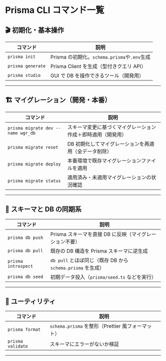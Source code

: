 # Prisma CLI コマンド一覧

## 🎬 初期化・基本操作

| コマンド          | 説明                                         |
| ----------------- | -------------------------------------------- |
| `prisma init`     | Prisma の初期化。`schema.prisma`や`.env`生成 |
| `prisma generate` | Prisma Client を生成（型付きクエリ API）     |
| `prisma studio`   | GUI で DB を操作できるツール（開発用）       |

---

## 🏗 マイグレーション（開発・本番）

| コマンド                           | 説明                                                         |
| ---------------------------------- | ------------------------------------------------------------ |
| `prisma migrate dev --name wgr_db` | スキーマ変更に基づくマイグレーション作成＋即時適用（開発用） |
| `prisma migrate reset`             | DB 初期化してマイグレーションを再適用（全データ削除）        |
| `prisma migrate deploy`            | 本番環境で既存マイグレーションファイルを適用                 |
| `prisma migrate status`            | 適用済み・未適用マイグレーションの状況確認                   |

---

## 🔁 スキーマと DB の同期系

| コマンド            | 説明                                                        |
| ------------------- | ----------------------------------------------------------- |
| `prisma db push`    | Prisma スキーマを直接 DB に反映（マイグレーション不要）     |
| `prisma db pull`    | 既存の DB 構造を Prisma スキーマに逆生成                    |
| `prisma introspect` | `db pull` とほぼ同じ（既存 DB から `schema.prisma` を生成） |
| `prisma db seed`    | 初期データ投入（`prisma/seed.ts` などを実行）               |

---

## 🧹 ユーティリティ

| コマンド          | 説明                                              |
| ----------------- | ------------------------------------------------- |
| `prisma format`   | `schema.prisma` を整形（Prettier 風フォーマット） |
| `prisma validate` | スキーマにエラーがないか検証                      |
---
